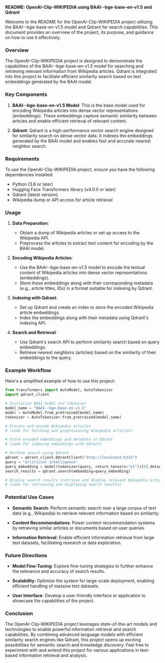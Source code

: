 **README: OpenAI-Clip-WIKIPEDIA using BAAI--bge-base-en-v1.5 and Qdrant**

Welcome to the README for the OpenAI-Clip-WIKIPEDIA project utilizing the BAAI--bge-base-en-v1.5 model and Qdrant for search capabilities. This document provides an overview of the project, its purpose, and guidance on how to use it effectively.

### Overview

The OpenAI-Clip-WIKIPEDIA project is designed to demonstrate the capabilities of the BAAI--bge-base-en-v1.5 model for searching and retrieving relevant information from Wikipedia articles. Qdrant is integrated into this project to facilitate efficient similarity search based on text embeddings generated by the BAAI model.

### Key Components

1. **BAAI--bge-base-en-v1.5 Model**: This is the base model used for encoding Wikipedia articles into dense vector representations (embeddings). These embeddings capture semantic similarity between articles and enable efficient retrieval of relevant content.

2. **Qdrant**: Qdrant is a high-performance vector search engine designed for similarity search on dense vector data. It indexes the embeddings generated by the BAAI model and enables fast and accurate nearest neighbor search.

### Requirements

To use the OpenAI-Clip-WIKIPEDIA project, ensure you have the following dependencies installed:

- Python (3.6 or later)
- Hugging Face Transformers library (v4.0.0 or later)
- Qdrant (latest version)
- Wikipedia dump or API access for article retrieval

### Usage

1. **Data Preparation**:
   - Obtain a dump of Wikipedia articles or set up access to the Wikipedia API.
   - Preprocess the articles to extract text content for encoding by the BAAI model.

2. **Encoding Wikipedia Articles**:
   - Use the BAAI--bge-base-en-v1.5 model to encode the textual content of Wikipedia articles into dense vector representations (embeddings).
   - Store these embeddings along with their corresponding metadata (e.g., article titles, IDs) in a format suitable for indexing by Qdrant.

3. **Indexing with Qdrant**:
   - Set up Qdrant and create an index to store the encoded Wikipedia article embeddings.
   - Index the embeddings along with their metadata using Qdrant's indexing API.

4. **Search and Retrieval**:
   - Use Qdrant's search API to perform similarity search based on query embeddings.
   - Retrieve nearest neighbors (articles) based on the similarity of their embeddings to the query.

### Example Workflow

Here's a simplified example of how to use this project:

```python
from transformers import AutoModel, AutoTokenizer
import qdrant_client

# Initialize BAAI model and tokenizer
model_name = "BAAI--bge-base-en-v1.5"
model = AutoModel.from_pretrained(model_name)
tokenizer = AutoTokenizer.from_pretrained(model_name)

# Process and encode Wikipedia articles
# (code for fetching and preprocessing Wikipedia articles)

# Store encoded embeddings and metadata in Qdrant
# (code for indexing embeddings with Qdrant)

# Perform search using Qdrant
qdrant = qdrant_client.QdrantClient("http://localhost:6333")
query = "artificial intelligence"
query_embedding = model(tokenizer(query, return_tensors="pt"))[0].detach().numpy()
search_results = qdrant.search(embedding=query_embedding)

# Display search results (retrieve and display relevant Wikipedia articles)
# (code for retrieving and displaying search results)
```

### Potential Use Cases

- **Semantic Search**: Perform semantic search over a large corpus of text data (e.g., Wikipedia) to retrieve relevant information based on similarity.

- **Content Recommendations**: Power content recommendation systems by retrieving similar articles or documents based on user queries.

- **Information Retrieval**: Enable efficient information retrieval from large text datasets, facilitating research or data exploration.

### Future Directions

- **Model Fine-Tuning**: Explore fine-tuning strategies to further enhance the relevance and accuracy of search results.
  
- **Scalability**: Optimize the system for large-scale deployment, enabling efficient handling of massive text datasets.

- **User Interface**: Develop a user-friendly interface or application to showcase the capabilities of the project.

### Conclusion

The OpenAI-Clip-WIKIPEDIA project leverages state-of-the-art models and technologies to enable powerful information retrieval and search capabilities. By combining advanced language models with efficient similarity search engines like Qdrant, this project opens up exciting possibilities for semantic search and knowledge discovery. Feel free to experiment with and extend this project for various applications in text-based information retrieval and analysis.
